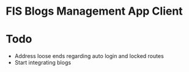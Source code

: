 # FIS Blogs Management App Client

# Todo
- Address loose ends regarding auto login and locked routes
- Start integrating blogs